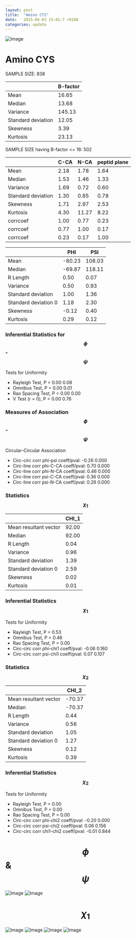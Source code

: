 ```yaml
---
layout: post
title:  "Amino CYS"
date:   2015-04-03 15:01:7 +0100
categories: update
---
```

<script src="https://cdnjs.cloudflare.com/ajax/libs/mathjax/2.7.0/MathJax.js?config=TeX-AMS-MML_HTMLorMML" type="text/javascript"></script>

![Image](../../../../images/aadensity.png)

# Amino CYS


 SAMPLE SIZE: 838
 
 
 
|     | B-factor |
| --- | --- |
| Mean | 16.65 |
| Median | 13.68 |
| Variance | 145.13 |
| Standard deviation | 12.05 |
| Skewness | 3.39 |
| Kurtosis | 23.13 |
 
 
 
SAMPLE SIZE having B-factor <= 16: 502 


|     | C-CA | N-CA | peptid plane |
| --- | --- | --- | --- |
| Mean | 2.18 | 1.78 | 1.64 |
| Median | 1.53 | 1.46 | 1.33 |
| Variance | 1.69 | 0.72 | 0.60 |
| Standard deviation | 1.30 | 0.85 | 0.78 |
| Skewness | 1.71 | 2.97 | 2.53 |
| Kurtosis | 4.30 | 11.27 | 8.22 |
| corrcoef | 1.00 | 0.77 | 0.23 |
| corrcoef | 0.77 | 1.00 | 0.17 |
| corrcoef | 0.23 | 0.17 | 1.00 |
 
 
 

|     | PHI | PSI |
| --- | --- | --- |
| Mean | -80.23 | 108.03 |
| Median | -69.87 | 118.11 |
| R Length | 0.50 | 0.07 |
| Variance | 0.50 | 0.93 |
| Standard deviation | 1.00 | 1.36 |
| Standard deviation 0 | 1.18 | 2.30 |
| Skewness | -0.12 | 0.40 |
| Kurtosis | 0.29 | 0.12 |

### Inferential Statistics for $$\phi$$-$$\psi$$ 

Tests for Uniformity

- Rayleigh Test, P = 0.00 0.08
- Omnibus Test,  P = 0.00 0.01
- Rao Spacing Test,  P = 0.00 0.00
- V Test (r = 0),  P = 0.00 0.76
### Measures of Association $$\phi$$-$$\psi$$

Circular-Circular Association
- Circ-circ corr phi-psi coeff/pval:	-0.26	 0.000
- Circ-line corr phi-C-CA coeff/pval:	0.70	 0.000
- Circ-line corr phi-N-CA coeff/pval:	0.46	 0.000
- Circ-line corr psi-C-CA coeff/pval:	0.36	 0.000
- Circ-line corr psi-N-CA coeff/pval:	0.26	 0.000
### Statistics $$\chi_1$$

|     | CHI_1 |
| --- | --- |
| Mean resultant vector | 92.00 |
| Median | 92.00 | 
| R Length | 0.04 | 
| Variance | 0.96 | 
| Standard deviation | 1.39 |
| Standard deviation 0| 2.59 |
| Skewness | 0.02 |
| Kurtosis | 0.01 |

 

### Inferential Statistics $$\chi_1$$
Tests for Uniformity

- Rayleigh Test, 	 P = 0.53
- Omnibus Test, 	 P = 0.46
- Rao Spacing Test, 	 P = 0.00
- Circ-circ corr phi-chi1 coeff/pval:	-0.06	 0.160
- Circ-circ corr psi-chi1 coeff/pval:	0.07	 0.107

 

### Statistics $$\chi_2$$

|     | CHI_2 |
| --- | --- |
| Mean resultant vector | -70.37 |
| Median | -70.37 |
| R Length | 0.44 |
| Variance | 0.56 |
| Standard deviation | 1.05 |
| Standard deviation 0 | 1.27 |
| Skewness | 0.12 |
| Kurtosis | 0.39 |


### Inferential Statistics $$\chi_2$$ 

Tests for Uniformity

- Rayleigh Test, 	 P = 0.00
- Omnibus Test, 	 P = 0.00
- Rao Spacing Test, 	 P = 0.00
- Circ-circ corr phi-chi2 coeff/pval:	-0.20	 0.000
- Circ-circ corr psi-chi2 coeff/pval:	0.06	 0.156
- Circ-circ corr chi1-chi2 coeff/pval:	-0.01	 0.844



# $$\phi$$ & $$\psi$$
![Image](../../../../images/CYS_Rama_phipsi.jpg)
![Image](../../../../images/CYS_Rama_phipsiGrad.jpg)


# $$\chi_1$$
![Image](../../../../images/CYS_Rama_phichi1.jpg)
![Image](../../../../images/CYS_Rama_Grad_psichi1.jpg)
![Image](../../../../images/CYS_Rama_psichi1.jpg)
![Image](../../../../images/CYS_Rama_Grad_phichi1.jpg)
